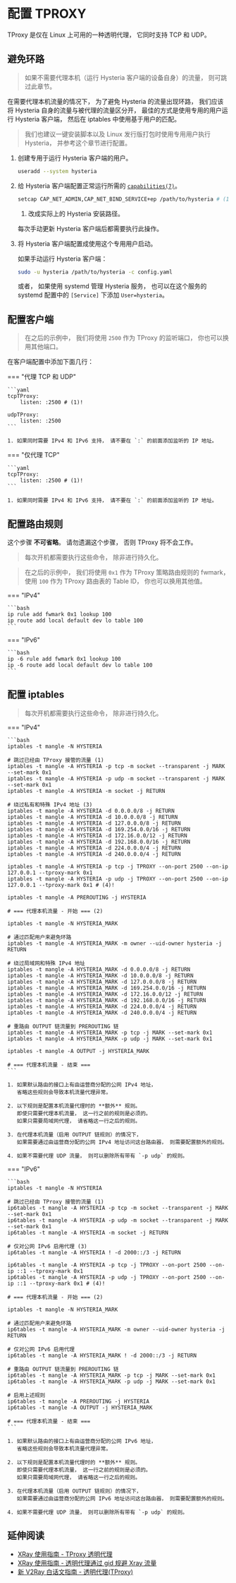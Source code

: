 # 配置 TPROXY

TProxy 是仅在 Linux 上可用的一种透明代理， 它同时支持 TCP 和 UDP。


## 避免环路

> 如果不需要代理本机（运行 Hysteria 客户端的设备自身）的流量， 则可跳过此章节。

在需要代理本机流量的情况下， 为了避免 Hysteria 的流量出现环路，
我们应该将 Hysteria 自身的流量与被代理的流量区分开，
最佳的方式是使用专用的用户运行 Hysteria 客户端，
然后在 iptables 中使用基于用户的匹配。

> 我们也建议一键安装脚本以及 Linux 发行版打包时使用专用用户执行 Hysteria，
> 并参考这个章节进行配置。

1.  创建专用于运行 Hysteria 客户端的用户。

    ```bash
    useradd --system hysteria
    ```

2.  给 Hysteria 客户端配置正常运行所需的
    [`capabilities(7)`](https://man7.org/linux/man-pages/man7/capabilities.7.html)。

    ```bash
    setcap CAP_NET_ADMIN,CAP_NET_BIND_SERVICE+ep /path/to/hysteria # (1)!
    ```

    1. 改成实际上的 Hysteria 安装路径。

    每次手动更新 Hysteria 客户端后都需要执行此操作。

3.  将 Hysteria 客户端配置成使用这个专用用户启动。

    如果手动运行 Hysteria 客户端：

    ```bash
    sudo -u hysteria /path/to/hysteria -c config.yaml
    ```

    或者， 如果使用 systemd 管理 Hysteria 服务，
    也可以在这个服务的 systemd 配置中的 `[Service]` 下添加 `User=hysteria`。


## 配置客户端

> 在之后的示例中， 我们将使用 `2500` 作为 TProxy 的监听端口， 你也可以换用其他端口。

在客户端配置中添加下面几行：

=== "代理 TCP 和 UDP"

    ```yaml
    tcpTProxy:
        listen: :2500 # (1)!

    udpTProxy:
        listen: :2500
    ```

    1. 如果同时需要 IPv4 和 IPv6 支持， 请不要在 `:` 的前面添加监听的 IP 地址。

=== "仅代理 TCP"

    ```yaml
    tcpTProxy:
        listen: :2500 # (1)!
    ```

    1. 如果同时需要 IPv4 和 IPv6 支持， 请不要在 `:` 的前面添加监听的 IP 地址。


## 配置路由规则

这个步骤 **不可省略**。 请勿遗漏这个步骤， 否则 TProxy 将不会工作。

> 每次开机都需要执行这些命令， 除非进行持久化。

> 在之后的示例中， 我们将使用 `0x1` 作为 TProxy 策略路由规则的 fwmark，
> 使用 `100` 作为 TProxy 路由表的 Table ID， 你也可以换用其他值。

=== "IPv4"

    ```bash
    ip rule add fwmark 0x1 lookup 100
    ip route add local default dev lo table 100
    ```

=== "IPv6"

    ```bash
    ip -6 rule add fwmark 0x1 lookup 100
    ip -6 route add local default dev lo table 100
    ```


##  配置 iptables

> 每次开机都需要执行这些命令， 除非进行持久化。

=== "IPv4"

    ```bash
    iptables -t mangle -N HYSTERIA

    # 跳过已经由 TProxy 接管的流量 (1)
    iptables -t mangle -A HYSTERIA -p tcp -m socket --transparent -j MARK --set-mark 0x1
    iptables -t mangle -A HYSTERIA -p udp -m socket --transparent -j MARK --set-mark 0x1
    iptables -t mangle -A HYSTERIA -m socket -j RETURN

    # 绕过私有和特殊 IPv4 地址 (3)
    iptables -t mangle -A HYSTERIA -d 0.0.0.0/8 -j RETURN
    iptables -t mangle -A HYSTERIA -d 10.0.0.0/8 -j RETURN
    iptables -t mangle -A HYSTERIA -d 127.0.0.0/8 -j RETURN
    iptables -t mangle -A HYSTERIA -d 169.254.0.0/16 -j RETURN
    iptables -t mangle -A HYSTERIA -d 172.16.0.0/12 -j RETURN
    iptables -t mangle -A HYSTERIA -d 192.168.0.0/16 -j RETURN
    iptables -t mangle -A HYSTERIA -d 224.0.0.0/4 -j RETURN
    iptables -t mangle -A HYSTERIA -d 240.0.0.0/4 -j RETURN

    iptables -t mangle -A HYSTERIA -p tcp -j TPROXY --on-port 2500 --on-ip 127.0.0.1 --tproxy-mark 0x1
    iptables -t mangle -A HYSTERIA -p udp -j TPROXY --on-port 2500 --on-ip 127.0.0.1 --tproxy-mark 0x1 # (4)!

    iptables -t mangle -A PREROUTING -j HYSTERIA

    # === 代理本机流量 - 开始 === (2)

    iptables -t mangle -N HYSTERIA_MARK

    # 通过匹配用户来避免环路
    iptables -t mangle -A HYSTERIA_MARK -m owner --uid-owner hysteria -j RETURN

    # 绕过局域网和特殊 IPv4 地址
    iptables -t mangle -A HYSTERIA_MARK -d 0.0.0.0/8 -j RETURN
    iptables -t mangle -A HYSTERIA_MARK -d 10.0.0.0/8 -j RETURN
    iptables -t mangle -A HYSTERIA_MARK -d 127.0.0.0/8 -j RETURN
    iptables -t mangle -A HYSTERIA_MARK -d 169.254.0.0/16 -j RETURN
    iptables -t mangle -A HYSTERIA_MARK -d 172.16.0.0/12 -j RETURN
    iptables -t mangle -A HYSTERIA_MARK -d 192.168.0.0/16 -j RETURN
    iptables -t mangle -A HYSTERIA_MARK -d 224.0.0.0/4 -j RETURN
    iptables -t mangle -A HYSTERIA_MARK -d 240.0.0.0/4 -j RETURN

    # 重路由 OUTPUT 链流量到 PREROUTING 链
    iptables -t mangle -A HYSTERIA_MARK -p tcp -j MARK --set-mark 0x1
    iptables -t mangle -A HYSTERIA_MARK -p udp -j MARK --set-mark 0x1

    iptables -t mangle -A OUTPUT -j HYSTERIA_MARK

    # === 代理本机流量 - 结束 ===
    ```

    1. 如果默认路由的接口上有由运营商分配的公网 IPv4 地址，
       省略这些规则会导致本机流量代理异常。

    2. 以下规则是配置本机流量代理时的 **额外** 规则。
       即使只需要代理本机流量， 这一行之前的规则是必须的。
       如果只需要局域网代理， 请省略这一行之后的规则。

    3. 在代理本机流量（启用 OUTPUT 链规则）的情况下，
       如果需要通过由运营商分配的公网 IPv4 地址访问这台路由器， 则需要配置额外的规则。

    4. 如果不需要代理 UDP 流量， 则可以删除所有带有 `-p udp` 的规则。

=== "IPv6"

    ```bash
    iptables -t mangle -N HYSTERIA

    # 跳过已经由 TProxy 接管的流量 (1)
    ip6tables -t mangle -A HYSTERIA -p tcp -m socket --transparent -j MARK --set-mark 0x1
    ip6tables -t mangle -A HYSTERIA -p udp -m socket --transparent -j MARK --set-mark 0x1
    ip6tables -t mangle -A HYSTERIA -m socket -j RETURN

    # 仅对公网 IPv6 启用代理 (3)
    ip6tables -t mangle -A HYSTERIA ! -d 2000::/3 -j RETURN

    ip6tables -t mangle -A HYSTERIA -p tcp -j TPROXY --on-port 2500 --on-ip ::1 --tproxy-mark 0x1
    ip6tables -t mangle -A HYSTERIA -p udp -j TPROXY --on-port 2500 --on-ip ::1 --tproxy-mark 0x1 # (4)!

    # === 代理本机流量 - 开始 === (2)

    iptables -t mangle -N HYSTERIA_MARK

    # 通过匹配用户来避免环路
    ip6tables -t mangle -A HYSTERIA_MARK -m owner --uid-owner hysteria -j RETURN

    # 仅对公网 IPv6 启用代理
    ip6tables -t mangle -A HYSTERIA_MARK ! -d 2000::/3 -j RETURN

    # 重路由 OUTPUT 链流量到 PREROUTING 链
    ip6tables -t mangle -A HYSTERIA_MARK -p tcp -j MARK --set-mark 0x1
    ip6tables -t mangle -A HYSTERIA_MARK -p udp -j MARK --set-mark 0x1

    # 启用上述规则
    ip6tables -t mangle -A PREROUTING -j HYSTERIA
    ip6tables -t mangle -A OUTPUT -j HYSTERIA_MARK

    # === 代理本机流量 - 结束 ===
    ```

    1. 如果默认路由的接口上有由运营商分配的公网 IPv6 地址，
       省略这些规则会导致本机流量代理异常。

    2. 以下规则是配置本机流量代理时的 **额外** 规则。
       即使只需要代理本机流量， 这一行之前的规则是必须的。
       如果只需要局域网代理， 请省略这一行之后的规则。

    3. 在代理本机流量（启用 OUTPUT 链规则）的情况下，
       如果需要通过由运营商分配的公网 IPv6 地址访问这台路由器， 则需要配置额外的规则。

    4. 如果不需要代理 UDP 流量， 则可以删除所有带有 `-p udp` 的规则。

## 延伸阅读

+ [XRay 使用指南 - TProxy 透明代理](https://xtls.github.io/document/level-2/tproxy_ipv4_and_ipv6.html)
+ [XRay 使用指南 - 透明代理通过 gid 规避 Xray 流量](https://xtls.github.io/document/level-2/iptables_gid.html)
+ [新 V2Ray 白话文指南 - 透明代理(TProxy)](https://guide.v2fly.org/app/tproxy.html)

